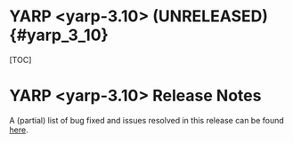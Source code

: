 YARP <yarp-3.10> (UNRELEASED)                                         {#yarp_3_10}
============================

[TOC]

YARP <yarp-3.10> Release Notes
=============================


A (partial) list of bug fixed and issues resolved in this release can be found
[here](https://github.com/robotology/yarp/issues?q=label%3A%22Fixed+in%3A+YARP+yarp-3.10%22).

